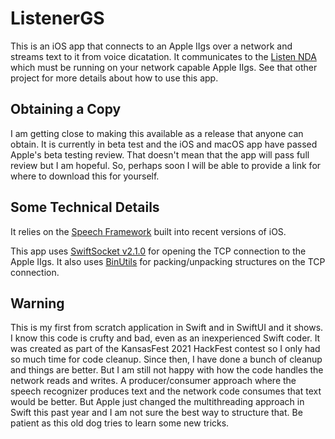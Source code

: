 #  ListenerGS

This is an iOS app that connects to an Apple IIgs over a network and streams text to it from voice dicatation.  It communicates to the [Listen NDA](https://github.com/jeremysrand/Listener) which must be running on your network capable Apple IIgs.  See that other project for more details about how to use this app.

## Obtaining a Copy

I am getting close to making this available as a release that anyone can obtain.  It is currently in beta test and the iOS and macOS app have passed Apple's beta testing review.  That doesn't mean that the app will pass full review but I am hopeful.  So, perhaps soon I will be able to provide a link for where to download this for yourself.

## Some Technical Details

It relies on the [Speech Framework](https://developer.apple.com/documentation/speech) built into recent versions of iOS.

This app uses [SwiftSocket v2.1.0](https://github.com/swiftsocket/SwiftSocket/tree/2.1.0) for opening the TCP connection to the Apple IIgs.
It also uses [BinUtils](https://github.com/nst/BinUtils) for packing/unpacking structures on the TCP connection.

## Warning

This is my first from scratch application in Swift and in SwiftUI and it shows.  I know this code is crufty and bad, even as an inexperienced Swift coder.  It was created as part of the KansasFest 2021 HackFest contest so I only had so much time for code cleanup.  Since then, I have done a bunch of cleanup and things are better.  But I am still not happy with how the code handles the network reads and writes.  A producer/consumer approach where the speech recognizer produces text and the network code consumes that text would be better.  But Apple just changed the multithreading approach in Swift this past year and I am not sure the best way to structure that.  Be patient as this old dog tries to learn some new tricks.
